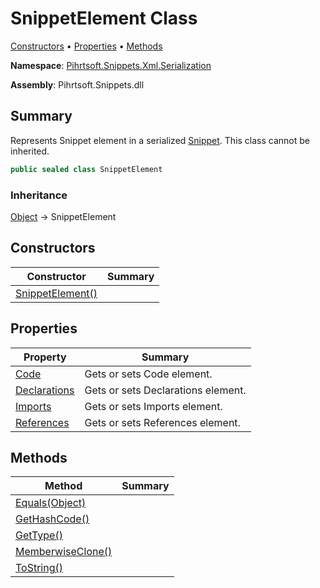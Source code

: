 # SnippetElement Class

[Constructors](#constructors) &#x2022; [Properties](#properties) &#x2022; [Methods](#methods)

**Namespace**: [Pihrtsoft.Snippets.Xml.Serialization](../README.md)

**Assembly**: Pihrtsoft\.Snippets\.dll

## Summary

Represents Snippet element in a serialized [Snippet](../../../Snippet/README.md)\. This class cannot be inherited\.

```csharp
public sealed class SnippetElement
```

### Inheritance

[Object](https://docs.microsoft.com/en-us/dotnet/api/system.object) &#x2192; SnippetElement

## Constructors

| Constructor | Summary |
| ----------- | ------- |
| [SnippetElement()](-ctor/README.md) | |

## Properties

| Property | Summary |
| -------- | ------- |
| [Code](Code/README.md) | Gets or sets Code element\. |
| [Declarations](Declarations/README.md) | Gets or sets Declarations element\. |
| [Imports](Imports/README.md) | Gets or sets Imports element\. |
| [References](References/README.md) | Gets or sets References element\. |

## Methods

| Method | Summary |
| ------ | ------- |
| [Equals(Object)](https://docs.microsoft.com/en-us/dotnet/api/system.object.equals) | |
| [GetHashCode()](https://docs.microsoft.com/en-us/dotnet/api/system.object.gethashcode) | |
| [GetType()](https://docs.microsoft.com/en-us/dotnet/api/system.object.gettype) | |
| [MemberwiseClone()](https://docs.microsoft.com/en-us/dotnet/api/system.object.memberwiseclone) | |
| [ToString()](https://docs.microsoft.com/en-us/dotnet/api/system.object.tostring) | |

